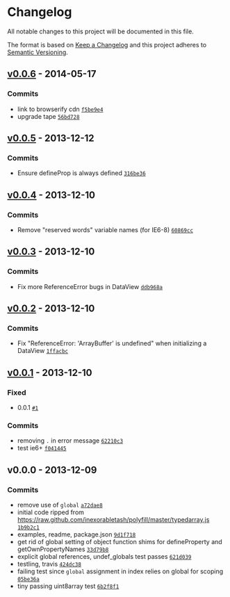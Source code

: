 # Changelog

All notable changes to this project will be documented in this file.

The format is based on [Keep a Changelog](https://keepachangelog.com/en/1.0.0/)
and this project adheres to [Semantic Versioning](https://semver.org/spec/v2.0.0.html).

## [v0.0.6](https://github.com/ljharb/typedarray/compare/v0.0.5...v0.0.6) - 2014-05-17

### Commits

- link to browserify cdn [`f5be9e4`](https://github.com/ljharb/typedarray/commit/f5be9e4263964f9d711e42d0f5f0bd40b9e38cf8)
- upgrade tape [`56bd728`](https://github.com/ljharb/typedarray/commit/56bd728e1891a0501de8a7deb181641a51050c0d)

## [v0.0.5](https://github.com/ljharb/typedarray/compare/v0.0.4...v0.0.5) - 2013-12-12

### Commits

- Ensure defineProp is always defined [`316be36`](https://github.com/ljharb/typedarray/commit/316be36ac631521ccbf00a9557a2dda0c3e5b17e)

## [v0.0.4](https://github.com/ljharb/typedarray/compare/v0.0.3...v0.0.4) - 2013-12-10

### Commits

- Remove "reserved words" variable names (for IE6-8) [`60869cc`](https://github.com/ljharb/typedarray/commit/60869cc3f8c32fe43dc912a9f9e186d0545e425c)

## [v0.0.3](https://github.com/ljharb/typedarray/compare/v0.0.2...v0.0.3) - 2013-12-10

### Commits

- Fix more ReferenceError bugs in DataView [`ddb968a`](https://github.com/ljharb/typedarray/commit/ddb968af2d186b57d4e59371d232df435ac56004)

## [v0.0.2](https://github.com/ljharb/typedarray/compare/v0.0.1...v0.0.2) - 2013-12-10

### Commits

- Fix "ReferenceError: 'ArrayBuffer' is undefined" when initializing a DataView [`1ffacbc`](https://github.com/ljharb/typedarray/commit/1ffacbcef06f1c9d699242cb7a1f65d32b101ee5)

## [v0.0.1](https://github.com/ljharb/typedarray/compare/v0.0.0...v0.0.1) - 2013-12-10

### Fixed

- 0.0.1 [`#1`](https://github.com/ljharb/typedarray/issues/1)

### Commits

- removing `.` in error message [`62210c3`](https://github.com/ljharb/typedarray/commit/62210c32f4f946652f3acede6a60023c4259fab2)
- test ie6+ [`f041445`](https://github.com/ljharb/typedarray/commit/f041445bf8d45b8024ca2fcd2b31e19c15240579)

## v0.0.0 - 2013-12-09

### Commits

- remove use of `global` [`a72dae8`](https://github.com/ljharb/typedarray/commit/a72dae8f5f5b1e3379a1ca357c0858201766730d)
- initial code ripped from https://raw.github.com/inexorabletash/polyfill/master/typedarray.js [`1b9b2c1`](https://github.com/ljharb/typedarray/commit/1b9b2c173d23345fc9d944b1ef6de9f91d677420)
- examples, readme, package.json [`9d1f718`](https://github.com/ljharb/typedarray/commit/9d1f71824a6edbc6e6763da9c5d74837f32acd1b)
- get rid of global setting of object function shims for defineProperty and getOwnPropertyNames [`33d79b8`](https://github.com/ljharb/typedarray/commit/33d79b8342e7c185183f17fe95cb2508fb43701a)
- explicit global references, undef_globals test passes [`621d039`](https://github.com/ljharb/typedarray/commit/621d039595265d46dd2575d9ccbcf15a04d2b978)
- testling, travis [`424dc38`](https://github.com/ljharb/typedarray/commit/424dc389295d9db5a06488695c0df598f8c75c0e)
- failing test since `global` assignment in index relies on global for scoping [`05be36a`](https://github.com/ljharb/typedarray/commit/05be36afd4197cddbc4387506690107aee43b2c9)
- tiny passing uint8array test [`6b2f8f1`](https://github.com/ljharb/typedarray/commit/6b2f8f12c99d35f2a88080ddfa8ddea3d60cbd6f)
